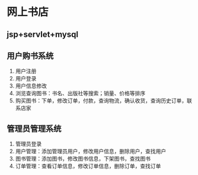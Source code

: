 # 网上书店
## jsp+servlet+mysql
## 用户购书系统
1. 用户注册
2. 用户登录
3. 用户信息修改
4. 浏览查询图书：书名、出版社等搜索；销量、价格等排序
5. 购买图书：下单，修改订单，付款，查询物流，确认收货，查询历史订单，联系店家
## 管理员管理系统
1. 管理员登录
2. 用户管理：添加管理员用户，修改用户信息，删除用户，查找用户
3. 图书管理：添加图书，修改图书信息，下架图书，查找图书
4. 订单管理：查看订单信息，修改订单信息，删除订单，查找订单
